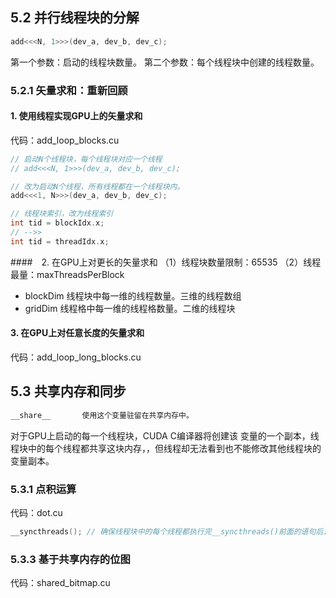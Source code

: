 

## 5.2 并行线程块的分解
```c++
add<<<N, 1>>>(dev_a, dev_b, dev_c);
```

第一个参数：启动的线程块数量。
第二个参数：每个线程块中创建的线程数量。

### 5.2.1 矢量求和：重新回顾

#### 1. 使用线程实现GPU上的矢量求和
代码：add_loop_blocks.cu

```c++
// 启动N个线程块，每个线程块对应一个线程
// add<<<N, 1>>>(dev_a, dev_b, dev_c);

// 改为启动N个线程，所有线程都在一个线程块内。
add<<<1, N>>>(dev_a, dev_b, dev_c);

```


```c++
// 线程块索引，改为线程索引
int tid = blockIdx.x;
// -->>
int tid = threadIdx.x;
```


####　2. 在GPU上对更长的矢量求和
（1）线程块数量限制：65535
（2）线程最量：maxThreadsPerBlock

* blockDim      线程块中每一维的线程数量。三维的线程数组
* gridDim       线程格中每一维的线程格数量。二维的线程块

#### 3. 在GPU上对任意长度的矢量求和
代码：add_loop_long_blocks.cu

## 5.3 共享内存和同步

```c++
__share__       使用这个变量驻留在共享内存中。
```

对于GPU上启动的每一个线程块，CUDA C编译器将创建该 变量的一个副本，线程块中的每个线程都共享这块内存，，但线程却无法看到也不能修改其他线程块的变量副本。


### 5.3.1 点积运算
代码：dot.cu

```c++
__syncthreads(); // 确保线程块中的每个线程都执行完__syncthreads()前面的语句后，才会执行下一条语句。
```

### 5.3.3 基于共享内存的位图
代码：shared_bitmap.cu




